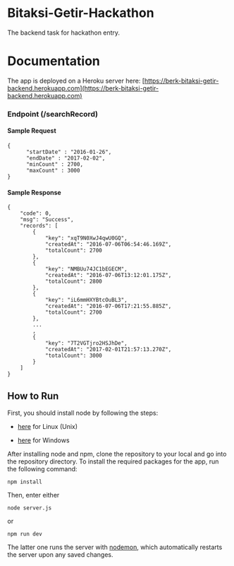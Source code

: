 # Bitaksi-Getir-Hackathon
The backend task for hackathon entry.

# Documentation
The app is deployed on a Heroku server here: [https://berk-bitaksi-getir-backend.herokuapp.com](https://berk-bitaksi-getir-backend.herokuapp.com)

### Endpoint (/searchRecord)
#### Sample Request
```
{
      "startDate" : "2016-01-26",
      "endDate" : "2017-02-02",
      "minCount" : 2700,
      "maxCount" : 3000
}
```
#### Sample Response
```
{
    "code": 0,
    "msg": "Success",
    "records": [
        {
            "key": "xqT9N0XwJ4qwU0GQ",
            "createdAt": "2016-07-06T06:54:46.169Z",
            "totalCount": 2700
        },
        {
            "key": "NMBUu74JC1bEGECM",
            "createdAt": "2016-07-06T13:12:01.175Z",
            "totalCount": 2800
        },
        {
            "key": "iL6mmHXYBtcOuBL3",
            "createdAt": "2016-07-06T17:21:55.885Z",
            "totalCount": 2700
        },
        ...
        ,
        {
            "key": "7T2VGTjro2HSJhDe",
            "createdAt": "2017-02-01T21:57:13.270Z",
            "totalCount": 3000
        }
    ]
}
```

## How to Run

First, you should install node by following the steps:

* [here](http://blog.teamtreehouse.com/install-node-js-npm-linux) for Linux (Unix) 

* [here](http://blog.teamtreehouse.com/install-node-js-npm-windows) for Windows

After installing node and npm, clone the repository to your local and go into the repository directory.
To install the required packages for the app, run the following command:
```
npm install
```
Then, enter either
```
node server.js
```
or
```
npm run dev
```
The latter one runs the server with [nodemon](https://github.com/remy/nodemon), which automatically restarts the server upon any saved changes.

